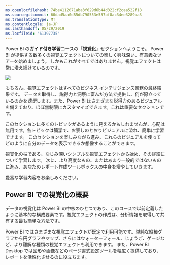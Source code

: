```yaml
---
ms.openlocfilehash: 74be4112071aba3f629d6b44d322cf2caa522f18
ms.sourcegitcommit: 60dad5aa0d85db790553e537bf8ac34ee3289ba3
ms.translationtype: MT
ms.contentlocale: ja-JP
ms.lasthandoff: 05/29/2019
ms.locfileid: "61397735"
---
```

Power BI の**ガイド付き学習**コースの「**視覚化**」セクションへようこそ。 Power BI が提供する数多くの視覚エフェクトについての楽しく興味深い、有意義なツアーを始めましょう。 しかもこれがすべてではありません。視覚エフェクトは常に増え続けているのです。

![](media/3-1-intro-visualizations/3-1_1.png)

もちろん、視覚エフェクトはすべてのビジネス インテリジェンス業務の最終結果です。 データを取得し、説得力と洞察に富んだ方法で提供し、何が際立っているのかを*表示*します。また、Power BI はさまざまな説得力のあるビジュアルを備えており、ほぼ無制限にカスタマイズできます。これは重要なセクションです。

このセクションに多くのトピックがあるように見えるかもしれませんが、心配は無用です。各トピックは簡潔で、お察しのとおりビジュアルに溢れ、簡単に学習できます。 このセクションを楽しみながら進み、これらのビジュアルを使ってどのように自分のデータを表示できるか想像することができます。

視覚化の柱である、なじみ深いシンプルな視覚エフェクトから始め、その詳細について学習します。 次に、より高度なもの、またはあまり一般的ではないものに進み、あなたのレポート作成ツールボックスの中身を増やしていきます。

豊富な学習内容をお楽しみください。

## <a name="introduction-to-visuals-in-power-bi"></a>Power BI での視覚化の概要
データの視覚化は Power BI の中核のひとつであり、このコースで以前定義したように基本的な構成要素です。視覚エフェクトの作成は、分析情報を取得して共有する最も簡単な方法です。

Power BI ではさまざまな視覚エフェクトが既定で利用可能です。単純な縦棒グラフから円グラフやマップ、さらにはウォーターフォール、じょうご、ゲージなど、より難解な種類の視覚エフェクトも利用できます。 また、Power BI Desktop では図形や画像などのページ書式設定ツールを幅広く提供しており、レポートを活性化させるのに役立ちます。

